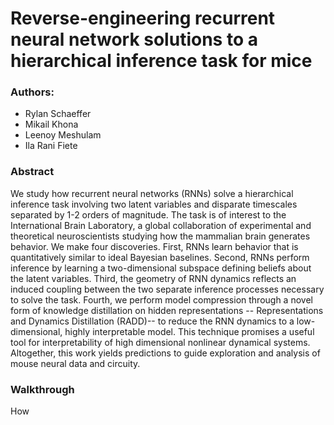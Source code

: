 # Reverse-engineering recurrent neural network solutions to a hierarchical inference task for mice

### Authors:
- Rylan Schaeffer
- Mikail Khona
- Leenoy Meshulam
- Ila Rani Fiete

### Abstract

We study how recurrent neural networks (RNNs) solve a hierarchical inference task
involving two latent variables and disparate timescales separated by 1-2 orders
of magnitude. The task is of interest to the International Brain Laboratory, a
global collaboration of experimental and theoretical neuroscientists studying
how the mammalian brain generates behavior. We make four discoveries. First, 
RNNs learn behavior that is quantitatively similar to ideal Bayesian baselines.
Second, RNNs perform inference by learning a two-dimensional subspace defining
beliefs about the latent variables. Third, the geometry of RNN dynamics reflects 
an induced coupling between the two separate inference processes necessary to 
solve the task. Fourth, we perform model compression through a novel form of 
knowledge distillation on hidden representations  -- Representations and Dynamics 
Distillation (RADD)-- to reduce the RNN dynamics to a low-dimensional, highly 
interpretable model. This technique promises a useful tool for interpretability 
of high dimensional nonlinear dynamical systems. Altogether, this work yields 
predictions to guide exploration and analysis of mouse neural data and circuity.

### Walkthrough

How 


